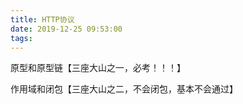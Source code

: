 ```yaml
---
title: HTTP协议
date: 2019-12-25 09:53:00
tags:
---
```


原型和原型链【三座大山之一，必考！！！】

作用域和闭包【三座大山之二，不会闭包，基本不会通过】